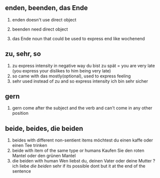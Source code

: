## enden, beenden, das Ende
1. enden 
	doesn't use direct object

3. beenden
	need direct object

4. das Ende
	noun that could be used to express end like wochenend


## zu, sehr, so

1. zu
	express intensity in negative way
	du bist zu spät = you are very late (you express your dislikes to him being very late)
2. so
	came with das mostly(optional), used to express feeling
3. sehr 
	used instead of zu and so express intensity 
	 ich bin sehr sicher

## gern

1. gern
	come after the subject and the verb and can't come in any other position

## beide, beides, die beiden

1. beides
	with different non-sentient items
	möchtest du einen kaffe oder einen Tee trinken
2. beide
	with item of the same type or humans
	Kaufen Sie den roten Mantel oder den grünen Mantel
3. die beiden
	with human
	Wen liebst du, deinen Vater oder deine Mutter ?
	ich liebe *die beiden* sehr
	 if its possible dont but it at the end of the sentence
	
